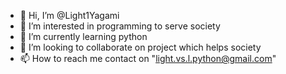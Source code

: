 - 👋 Hi, I’m @Light1Yagami
- 👀 I’m interested in programming to serve society 
- 🌱 I’m currently learning python
- 💞️ I’m looking to collaborate on project which helps society
- 📫 How to reach me contact on "light.vs.l.python@gmail.com"

<!---
Light1Yagami/Light1Yagami is a ✨ special ✨ repository because its `README.md` (this file) appears on your GitHub profile.
You can click the Preview link to take a look at your changes.
--->
